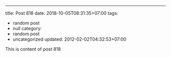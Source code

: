 ---
title: Post 818
date: 2018-10-05T08:31:35+07:00
tags:
  - random post
  - null
category:
  - random post
  - uncategorized
updated: 2012-02-02T04:32:53+07:00

This is content of post 818